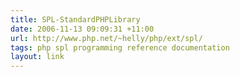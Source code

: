 ```yaml
---
title: SPL-StandardPHPLibrary
date: 2006-11-13 09:09:31 +11:00
url: http://www.php.net/~helly/php/ext/spl/
tags: php spl programming reference documentation
layout: link
---
```

